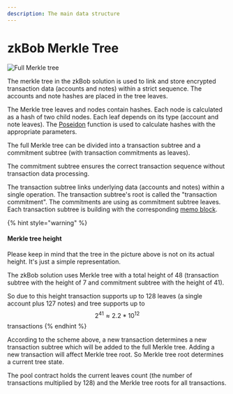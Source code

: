 ```yaml
---
description: The main data structure
---
```


# zkBob Merkle Tree

![Full Merkle tree](../../.gitbook/assets/Merkle\_200dpi\_b.png)

The merkle tree in the zkBob solution is used to link and store encrypted transaction data (accounts and notes) within a strict sequence. The accounts and note hashes are placed in the tree leaves.

The Merkle tree leaves and nodes contain hashes. Each node is calculated as a hash of two child nodes. Each leaf depends on its type (account and note leaves). The [Poseidon](../the-poseidon-hash.md) function is used to calculate hashes with the appropriate parameters.

The full Merkle tree can be divided into a transaction subtree and a commitment subtree (with transaction commitments as leaves).

The commitment subtree ensures the correct transaction sequence without transaction data processing.

The transaction subtree links underlying data (accounts and notes) within a single operation. The transaction subtree's root is called the "transaction commitment". The commitments are using as commitment subtree leaves. Each transaction subtree is building with the corresponding [memo block](../transaction-overview/untitled-1/).

{% hint style="warning" %}
#### Merkle tree height

Please keep in mind that the tree in the picture above is not on its actual height. It's just a simple representation.

The zkBob solution uses Merkle tree with a total height of 48 (transaction subtree with the height of 7 and commitment subtree with the height of 41).

So due to this height transaction supports up to 128 leaves (a single account plus 127 notes) and tree supports up to $$2^{41} \approx 2.2 * 10^{12}$$ transactions
{% endhint %}

According to the scheme above, a new transaction determines a new transaction subtree which will be added to the full Merkle tree. Adding a new transaction will affect Merkle tree root. So Merkle tree root determines a current tree state.

The pool contract holds the current leaves count (the number of transactions multiplied by 128) and the Merkle tree roots for all transactions.

